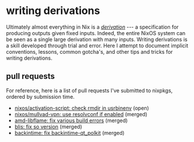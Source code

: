 # writing derivations

Ultimately almost everything in Nix is a
[_derivation_](https://nixos.org/manual/nix/stable/language/derivations.html)
--- a specification for producing outputs given fixed inputs. Indeed,
the entire NixOS system can be seen as a single large derivation with
many inputs. Writing derivations is a skill developed through trial and
error. Here I attempt to document implicit conventions, lessons, common
gotcha's, and other tips and tricks for writing derivations.

## pull requests

For reference, here is a list of pull requests I've
submitted to nixpkgs, ordered by submission time.

- [nixos/activation-script: check rmdir in usrbinenv](https://github.com/NixOS/nixpkgs/pull/264523) (open)
- [nixos/mullvad-vpn: use resolvconf if enabled](https://github.com/NixOS/nixpkgs/pull/264521) (merged)
- [amd-libflame: fix various build errors](https://github.com/NixOS/nixpkgs/pull/267237) (merged)
- [blis: fix so version](https://github.com/NixOS/nixpkgs/pull/267360) (merged)
- [backintime: fix backintime-qt_polkit](https://github.com/NixOS/nixpkgs/pull/267426) (merged)
